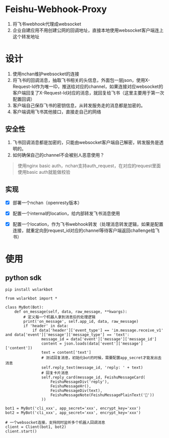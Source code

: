 # Feishu-Webhook-Proxy

1. 将飞书webhook代理成websocket
2. 企业自建应用不用创建公网的回调地址，直接本地使用websocket客户端连上这个转发地址


# 设计
1. 使用nchan维护websocket的连接
2. 将飞书的回调消息，抽取飞书相关的头信息，外面包一层json，使用X-Request-Id作为唯一ID，推送给对应的channel，如果连接对应websocket的客户端回复了X-Request-Id对应的消息，就回复给飞书（这里主要用于第一次配置回调）
3. 客户端自己保存飞书的密钥信息，从转发服务走的消息都是加密的。
4. 客户端调用飞书其他接口，直接走自己的网络

## 安全性
1. 飞书回调消息都是加密的，只能由websocket客户端自己解密，转发服务是透明的。
2. 如何确保自己的channel不会被别人恶意使用？
> 使用nginx basic auth，nchan支持auth_request，在对应的request里面使用basic auth就能做校验  


## 实现
- [x] 部署一个nchan（openresty版本）
- [x] 配置一个internal的location，给内部转发飞书消息使用
- [x] 配置一个location，作为飞书webhook转发（处理消息转发逻辑，如果是配置连接，就重定向到request_id对应的channel等待客户端返回challenge给飞书）


# 使用

## python sdk
```
pip install wslarkbot

from wslarkbot import *

class MyBot(Bot):
    def on_message(self, data, raw_message, **kwargs):
        # 定义每一个机器人拿到消息后的处理逻辑
        print('on_message', self.app_id, data, raw_message)
        if 'header' in data:
            if data['header']['event_type'] == 'im.message.receive_v1' and data['event']['message']['message_type'] == 'text':
                message_id = data['event']['message']['message_id']
                content = json.loads(data['event']['message']['content'])
                text = content['text']
                # 测试回复消息，初始化bot的时候，需要配置app_secret才能发出去消息
                self.reply_text(message_id, 'reply: ' + text)
                # 回复卡片消息
                self.reply_card(message_id, FeishuMessageCard(
                    FeishuMessageDiv('reply'),
                    FeishuMessageHr(),
                    FeishuMessageDiv(text),
                    FeishuMessageNote(FeishuMessagePlainText('🤖'))
                ))

bot1 = MyBot('cli_xxx', app_secret='xxx', encrypt_key='xxx')
bot2 = MyBot('cli_xxx', app_secret='xxx', encrypt_key='xxx')

# 一个websocket连接，支持同时监听多个机器人回调消息
client = Client(bot1, bot2)
client.start()
```


